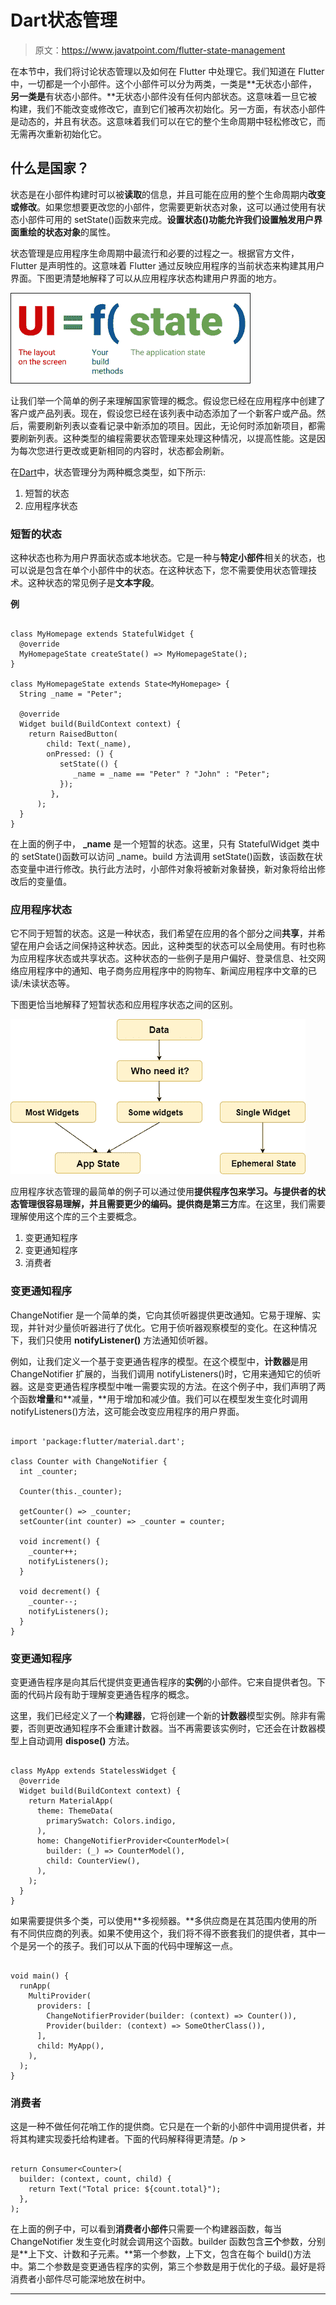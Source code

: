 # Dart状态管理

> 原文：<https://www.javatpoint.com/flutter-state-management>

在本节中，我们将讨论状态管理以及如何在 Flutter 中处理它。我们知道在 Flutter 中，一切都是一个小部件。这个小部件可以分为两类，一类是**无状态小部件，**另一类是**有状态小部件。**无状态小部件没有任何内部状态。这意味着一旦它被构建，我们不能改变或修改它，直到它们被再次初始化。另一方面，有状态小部件是动态的，并且有状态。这意味着我们可以在它的整个生命周期中轻松修改它，而无需再次重新初始化它。

## 什么是国家？

状态是在小部件构建时可以被**读取**的信息，并且可能在应用的整个生命周期内**改变或修改**。如果您想要更改您的小部件，您需要更新状态对象，这可以通过使用有状态小部件可用的 setState()函数来完成。**设置状态()**功能允许我们设置触发用户界面重绘的状态**对象**的属性。

状态管理是应用程序生命周期中最流行和必要的过程之一。根据官方文件，Flutter 是声明性的。这意味着 Flutter 通过反映应用程序的当前状态来构建其用户界面。下图更清楚地解释了可以从应用程序状态构建用户界面的地方。

![Flutter State Management](img/154bed457c881497d504b97a33a49082.png)

让我们举一个简单的例子来理解国家管理的概念。假设您已经在应用程序中创建了客户或产品列表。现在，假设您已经在该列表中动态添加了一个新客户或产品。然后，需要刷新列表以查看记录中新添加的项目。因此，无论何时添加新项目，都需要刷新列表。这种类型的编程需要状态管理来处理这种情况，以提高性能。这是因为每次您进行更改或更新相同的内容时，状态都会刷新。

在[Dart](https://www.javatpoint.com/flutter)中，状态管理分为两种概念类型，如下所示:

1.  短暂的状态
2.  应用程序状态

### 短暂的状态

这种状态也称为用户界面状态或本地状态。它是一种与**特定小部件**相关的状态，也可以说是包含在单个小部件中的状态。在这种状态下，您不需要使用状态管理技术。这种状态的常见例子是**文本字段**。

**例**

```

class MyHomepage extends StatefulWidget {
  @override
  MyHomepageState createState() => MyHomepageState();
}

class MyHomepageState extends State<MyHomepage> {
  String _name = "Peter";

  @override
  Widget build(BuildContext context) {
    return RaisedButton(
        child: Text(_name),
        onPressed: () {
           setState(() {
              _name = _name == "Peter" ? "John" : "Peter";
           });
         },
      );
  }
}

```

在上面的例子中， **_name** 是一个短暂的状态。这里，只有 StatefulWidget 类中的 setState()函数可以访问 _name。build 方法调用 setState()函数，该函数在状态变量中进行修改。执行此方法时，小部件对象将被新对象替换，新对象将给出修改后的变量值。

### 应用程序状态

它不同于短暂的状态。这是一种状态，我们希望在应用的各个部分之间**共享**，并希望在用户会话之间保持这种状态。因此，这种类型的状态可以全局使用。有时也称为应用程序状态或共享状态。这种状态的一些例子是用户偏好、登录信息、社交网络应用程序中的通知、电子商务应用程序中的购物车、新闻应用程序中文章的已读/未读状态等。

下图更恰当地解释了短暂状态和应用程序状态之间的区别。

![Flutter State Management](img/6ed1486c98a8858dd5cf580712cd2948.png)

应用程序状态管理的最简单的例子可以通过使用**提供程序包来学习。**与提供者的状态管理很容易理解，并且需要更少的编码。提供商是**第三方**库。在这里，我们需要理解使用这个库的三个主要概念。

1.  变更通知程序
2.  变更通知程序
3.  消费者

### 变更通知程序

ChangeNotifier 是一个简单的类，它向其侦听器提供更改通知。它易于理解、实现，并针对少量侦听器进行了优化。它用于侦听器观察模型的变化。在这种情况下，我们只使用 **notifyListener()** 方法通知侦听器。

例如，让我们定义一个基于变更通告程序的模型。在这个模型中，**计数器**是用 ChangeNotifier 扩展的，当我们调用 notifyListeners()时，它用来通知它的侦听器。这是变更通告程序模型中唯一需要实现的方法。在这个例子中，我们声明了两个函数**增量**和**减量，**用于增加和减少值。我们可以在模型发生变化时调用 notifyListeners()方法，这可能会改变应用程序的用户界面。

```

import 'package:flutter/material.dart';

class Counter with ChangeNotifier {
  int _counter;

  Counter(this._counter);

  getCounter() => _counter;
  setCounter(int counter) => _counter = counter;

  void increment() {
    _counter++;
    notifyListeners();
  }

  void decrement() {
    _counter--;
    notifyListeners();
  }
}

```

### 变更通知程序

变更通告程序是向其后代提供变更通告程序的**实例**的小部件。它来自提供者包。下面的代码片段有助于理解变更通告程序的概念。

这里，我们已经定义了一个**构建器**，它将创建一个新的**计数器**模型实例。除非有需要，否则更改通知程序不会重建计数器。当不再需要该实例时，它还会在计数器模型上自动调用 **dispose()** 方法。

```

class MyApp extends StatelessWidget {
  @override
  Widget build(BuildContext context) {
    return MaterialApp(
      theme: ThemeData(
        primarySwatch: Colors.indigo,
      ),
      home: ChangeNotifierProvider<CounterModel>(
        builder: (_) => CounterModel(),
        child: CounterView(),
      ),
    );
  }
}

```

如果需要提供多个类，可以使用**多视频器。**多供应商是在其范围内使用的所有不同供应商的列表。如果不使用这个，我们将不得不嵌套我们的提供者，其中一个是另一个的孩子。我们可以从下面的代码中理解这一点。

```

void main() {
  runApp(
    MultiProvider(
      providers: [
        ChangeNotifierProvider(builder: (context) => Counter()),
        Provider(builder: (context) => SomeOtherClass()),
      ],
      child: MyApp(),
    ),
  );
}

```

### 消费者

这是一种不做任何花哨工作的提供商。它只是在一个新的小部件中调用提供者，并将其构建实现委托给构建者。下面的代码解释得更清楚。/p >

```

return Consumer<Counter>(
  builder: (context, count, child) {
    return Text("Total price: ${count.total}");
  },
);

```

在上面的例子中，可以看到**消费者小部件**只需要一个构建器函数，每当 ChangeNotifier 发生变化时就会调用这个函数。builder 函数包含**三个**参数，分别是**上下文、计数和子元素。**第一个参数，上下文，包含在每个 build()方法中。第二个参数是变更通告程序的实例，第三个参数是用于优化的子级。最好是将消费者小部件尽可能深地放在树中。

* * *